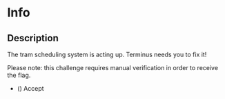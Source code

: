 # Info

## Description

The tram scheduling system is acting up. Terminus needs you to fix it!
Please note: this challenge requires manual verification in order to receive the flag.

* () Accept

